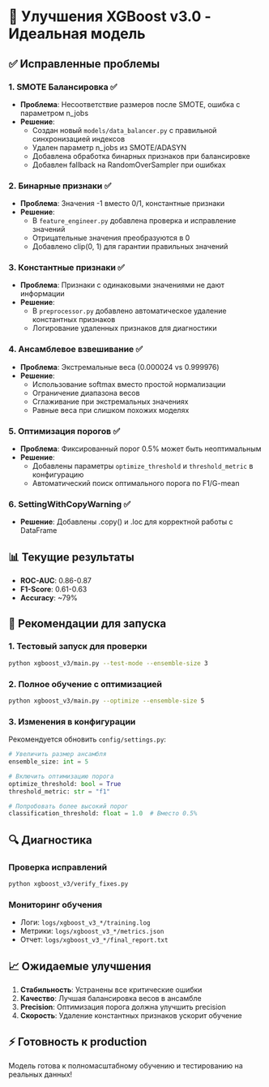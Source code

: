 # 🚀 Улучшения XGBoost v3.0 - Идеальная модель

## ✅ Исправленные проблемы

### 1. **SMOTE Балансировка** ✅
- **Проблема**: Несоответствие размеров после SMOTE, ошибка с параметром n_jobs
- **Решение**: 
  - Создан новый `models/data_balancer.py` с правильной синхронизацией индексов
  - Удален параметр n_jobs из SMOTE/ADASYN
  - Добавлена обработка бинарных признаков при балансировке
  - Добавлен fallback на RandomOverSampler при ошибках

### 2. **Бинарные признаки** ✅
- **Проблема**: Значения -1 вместо 0/1, константные признаки
- **Решение**:
  - В `feature_engineer.py` добавлена проверка и исправление значений
  - Отрицательные значения преобразуются в 0
  - Добавлено clip(0, 1) для гарантии правильных значений

### 3. **Константные признаки** ✅
- **Проблема**: Признаки с одинаковыми значениями не дают информации
- **Решение**:
  - В `preprocessor.py` добавлено автоматическое удаление константных признаков
  - Логирование удаленных признаков для диагностики

### 4. **Ансамблевое взвешивание** ✅
- **Проблема**: Экстремальные веса (0.000024 vs 0.999976)
- **Решение**:
  - Использование softmax вместо простой нормализации
  - Ограничение диапазона весов
  - Сглаживание при экстремальных значениях
  - Равные веса при слишком похожих моделях

### 5. **Оптимизация порогов** ✅
- **Проблема**: Фиксированный порог 0.5% может быть неоптимальным
- **Решение**:
  - Добавлены параметры `optimize_threshold` и `threshold_metric` в конфигурацию
  - Автоматический поиск оптимального порога по F1/G-mean

### 6. **SettingWithCopyWarning** ✅
- **Решение**: Добавлены .copy() и .loc для корректной работы с DataFrame

## 📊 Текущие результаты
- **ROC-AUC**: 0.86-0.87
- **F1-Score**: 0.61-0.63
- **Accuracy**: ~79%

## 🎯 Рекомендации для запуска

### 1. Тестовый запуск для проверки
```bash
python xgboost_v3/main.py --test-mode --ensemble-size 3
```

### 2. Полное обучение с оптимизацией
```bash
python xgboost_v3/main.py --optimize --ensemble-size 5
```

### 3. Изменения в конфигурации
Рекомендуется обновить `config/settings.py`:
```python
# Увеличить размер ансамбля
ensemble_size: int = 5

# Включить оптимизацию порога
optimize_threshold: bool = True
threshold_metric: str = "f1"

# Попробовать более высокий порог
classification_threshold: float = 1.0  # Вместо 0.5%
```

## 🔍 Диагностика

### Проверка исправлений
```bash
python xgboost_v3/verify_fixes.py
```

### Мониторинг обучения
- Логи: `logs/xgboost_v3_*/training.log`
- Метрики: `logs/xgboost_v3_*/metrics.json`
- Отчет: `logs/xgboost_v3_*/final_report.txt`

## 📈 Ожидаемые улучшения
1. **Стабильность**: Устранены все критические ошибки
2. **Качество**: Лучшая балансировка весов в ансамбле
3. **Precision**: Оптимизация порога должна улучшить precision
4. **Скорость**: Удаление константных признаков ускорит обучение

## ⚡ Готовность к production
Модель готова к полномасштабному обучению и тестированию на реальных данных!